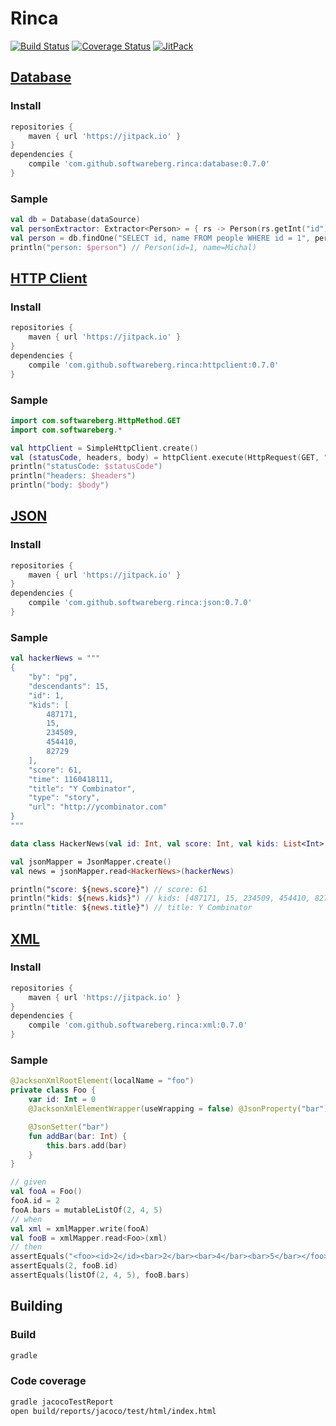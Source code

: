 # Rinca

[![Build Status](https://travis-ci.org/softwareberg/rinca.svg?branch=master)](https://travis-ci.org/softwareberg/rinca)
[![Coverage Status](https://codecov.io/github/softwareberg/rinca/badge.svg?branch=master)](https://codecov.io/github/softwareberg/rinca?branch=master)
[![JitPack](https://jitpack.io/v/softwareberg/rinca.svg)](https://jitpack.io/#softwareberg/rinca)

## [Database](https://github.com/softwareberg/rinca/tree/master/database)

### Install

```groovy
repositories {
    maven { url 'https://jitpack.io' }
}
dependencies {
    compile 'com.github.softwareberg.rinca:database:0.7.0'
}
```

### Sample

```kotlin
val db = Database(dataSource)
val personExtractor: Extractor<Person> = { rs -> Person(rs.getInt("id"), rs.getString("name")) }
val person = db.findOne("SELECT id, name FROM people WHERE id = 1", personExtractor)
println("person: $person") // Person(id=1, name=Michal)
```

## [HTTP Client](https://github.com/softwareberg/rinca/tree/master/httpclient)

### Install

```groovy
repositories {
    maven { url 'https://jitpack.io' }
}
dependencies {
    compile 'com.github.softwareberg.rinca:httpclient:0.7.0'
}
```

### Sample

```kotlin
import com.softwareberg.HttpMethod.GET
import com.softwareberg.*

val httpClient = SimpleHttpClient.create()
val (statusCode, headers, body) = httpClient.execute(HttpRequest(GET, "http://urlecho.appspot.com/echo?body=HelloWorld")).join()
println("statusCode: $statusCode")
println("headers: $headers")
println("body: $body")
```

## [JSON](https://github.com/softwareberg/rinca/tree/master/json)

### Install

```groovy
repositories {
    maven { url 'https://jitpack.io' }
}
dependencies {
    compile 'com.github.softwareberg.rinca:json:0.7.0'
}
```

### Sample

```kotlin
val hackerNews = """
{
    "by": "pg",
    "descendants": 15,
    "id": 1,
    "kids": [
        487171,
        15,
        234509,
        454410,
        82729
    ],
    "score": 61,
    "time": 1160418111,
    "title": "Y Combinator",
    "type": "story",
    "url": "http://ycombinator.com"
}
"""

data class HackerNews(val id: Int, val score: Int, val kids: List<Int> = emptyList(), val time: Int, val title: String, val text: String?, val url: String?, val type: String = "story")

val jsonMapper = JsonMapper.create()
val news = jsonMapper.read<HackerNews>(hackerNews)

println("score: ${news.score}") // score: 61
println("kids: ${news.kids}") // kids: [487171, 15, 234509, 454410, 82729]
println("title: ${news.title}") // title: Y Combinator
```

## [XML](https://github.com/softwareberg/rinca/tree/master/xml)

### Install

```groovy
repositories {
    maven { url 'https://jitpack.io' }
}
dependencies {
    compile 'com.github.softwareberg.rinca:xml:0.7.0'
}
```

### Sample

```kotlin
@JacksonXmlRootElement(localName = "foo")
private class Foo {
    var id: Int = 0
    @JacksonXmlElementWrapper(useWrapping = false) @JsonProperty("bar") var bars: MutableList<Int> = mutableListOf()

    @JsonSetter("bar")
    fun addBar(bar: Int) {
        this.bars.add(bar)
    }
}

// given
val fooA = Foo()
fooA.id = 2
fooA.bars = mutableListOf(2, 4, 5)
// when
val xml = xmlMapper.write(fooA)
val fooB = xmlMapper.read<Foo>(xml)
// then
assertEquals("<foo><id>2</id><bar>2</bar><bar>4</bar><bar>5</bar></foo>", xml)
assertEquals(2, fooB.id)
assertEquals(listOf(2, 4, 5), fooB.bars)
```

## Building

### Build

```bash
gradle
```

### Code coverage

```bash
gradle jacocoTestReport
open build/reports/jacoco/test/html/index.html
```
